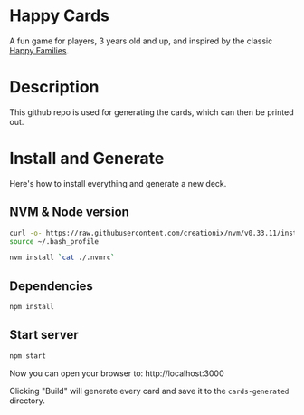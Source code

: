 # Happy Cards
A fun game for players, 3 years old and up, and inspired by the
classic [Happy Families](https://en.wikipedia.org/wiki/Happy_Families).

# Description
This github repo is used for generating the cards, which can then be printed out.

# Install and Generate

Here's how to install everything and generate a new deck.

## NVM & Node version

```sh
curl -o- https://raw.githubusercontent.com/creationix/nvm/v0.33.11/install.sh | bash
source ~/.bash_profile

nvm install `cat ./.nvmrc`
```

## Dependencies

```sh
npm install
```

## Start server

```sh
npm start
```

Now you can open your browser to:
http://localhost:3000

Clicking "Build" will generate every card and save it to the `cards-generated` directory.